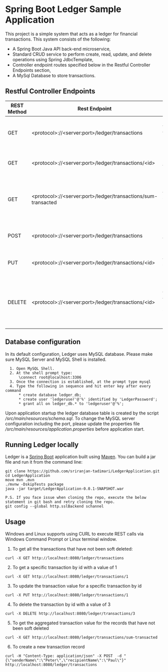 # Spring Boot Ledger Sample Application 

This project is a simple system that acts as a ledger for financial transactions. This system consists of the following:
* A Spring Boot Java API back-end microservice,
* Standard CRUD service to perform create, read, update, and delete operations using Spring JdbcTemplate,
* Controller endpoint routes specified below in the Restful Controller Endpoints section,
* A MySql Database to store transactions.

##  Restful Controller Endpoints

REST Method | Rest Endpoint | Endpoint Description
------------ | ------------- | -------------------
GET | \<protocol\>:\/\/\<server:port\>/ledger/transactions | Get all transactions that are not soft deleted.
GET | \<protocol\>:\/\/\<server:port\>/ledger/transactions/\<id\> | Get a specific transaction record.
GET | \<protocol\>:\/\/\<server:port\>/ledger/transactions/sum-transacted | Calculate sum of all transacted values that have not been soft deleted.
POST | \<protocol\>:\/\/\<server:port\>/ledger/transactions | Create a new transaction record.
PUT | \<protocol\>:\/\/\<server:port\>/ledger/transactions/\<id\> | Update the transaction value for a record.
DELETE | \<protocol\>:\/\/\<server:port\>/ledger/transactions/\<id\> | Update the soft delete flag for the transaction record without actually deleting it.

## Database configuration

In its default configuration, Ledger uses MySQL database. Please make sure MySQL Server and MySQL Shell is installed.

```
  1. Open MySQL Shell.
  2. At the shell prompt type:
      \connect root@localhost:3306
  3. Once the connection is established, at the prompt type mysql
  4. Type the following in sequence and hit enter key after every command
      * create database ledger_db;
      * create user 'ledgeruser'@'%' identified by 'LedgerPassword';
      * grant all on ledger_db.* to 'ledgeruser'@'%';
```
Upon application startup the ledger database table is created by the script _/src/main/resources/schema.sql_.
To change the MySQL server configuration including the port, please update the properties file  _/src/main/resources/application.properties_ before application start.

## Running Ledger locally
Ledger is a [Spring Boot](https://spring.io/guides/gs/spring-boot) application built using [Maven](https://spring.io/guides/gs/maven/). You can build a jar file and run it from the command line:
```
git clone https://github.com/sriranjan-tadimari/LedgerApplication.git
cd LedgerApplication
move mvn .mvn 
./mvnw -DskipTests package
java -jar target/LedgerApplication-0.0.1-SNAPSHOT.war

P.S. If you face issue when cloning the repo, execute the below statement in git bash and retry cloning the repo.
git config --global http.sslBackend schannel
```
## Usage

Windows and Linux supports using CURL to execute REST calls via Windows Command Prompt or Linux terminal window.

1. To get all the transactions that have not been soft deleted:
```
curl -X GET http://localhost:8080/ledger/transactions
```
2. To get a specific transaction by id with a value of 1
```
curl -X GET http://localhost:8080/ledger/transactions/1
```
3. To update the transaction value for a specific transaction by id 
```
curl -X PUT http://localhost:8080/ledger/transactions/1
```
4. To delete the transaction by id with a value of 3
```
curl -X DELETE http://localhost:8080/ledger/transactions/3
```
5. To get the aggregated transaction value for the records that have not been soft deleted
```
curl -X GET http://localhost:8080/ledger/transactions/sum-transacted
```
6. To create a new transaction record
```
curl -H "Content-Type: application/json" -X POST  -d "{\"senderName\":\"Peter\",\"recipientName\":\"Paul\"}" http://localhost:8080/ledger/transactions
```
